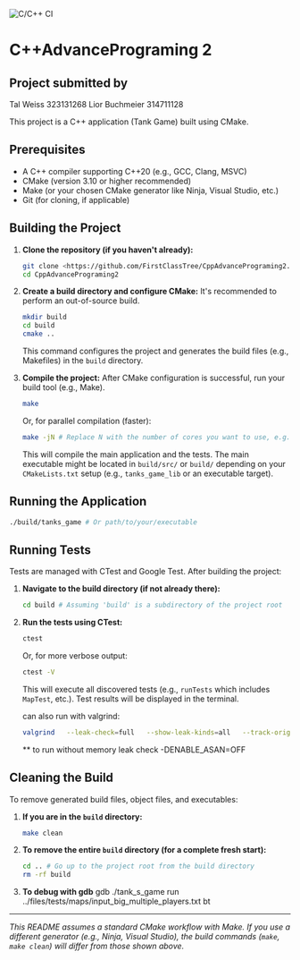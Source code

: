 ![C/C++ CI](https://github.com/FirstClassTree/CppAdvancePrograming2/actions/workflows/test.yml/badge.svg)


# C++AdvancePrograming 2
## Project submitted by 
Tal Weiss 323131268
Lior Buchmeier 314711128


This project is a C++ application (Tank Game) built using CMake.

## Prerequisites

*   A C++ compiler supporting C++20 (e.g., GCC, Clang, MSVC)
*   CMake (version 3.10 or higher recommended)
*   Make (or your chosen CMake generator like Ninja, Visual Studio, etc.)
*   Git (for cloning, if applicable)

## Building the Project

1.  **Clone the repository (if you haven't already):**
    ```bash
    git clone <https://github.com/FirstClassTree/CppAdvancePrograming2.git>
    cd CppAdvancePrograming2
    ```

2.  **Create a build directory and configure CMake:**
    It's recommended to perform an out-of-source build.
    ```bash
    mkdir build
    cd build
    cmake ..
    ```
    This command configures the project and generates the build files (e.g., Makefiles) in the `build` directory.



3.  **Compile the project:**
    After CMake configuration is successful, run your build tool (e.g., Make).
    ```bash
    make 
    ```
    Or, for parallel compilation (faster):
    ```bash
    make -jN # Replace N with the number of cores you want to use, e.g., make -j4
    ```
    This will compile the main application and the tests. The main executable might be located in `build/src/` or `build/` depending on your `CMakeLists.txt` setup (e.g., `tanks_game_lib` or an executable target).

## Running the Application


```bash
./build/tanks_game # Or path/to/your/executable
```

## Running Tests

Tests are managed with CTest and Google Test. After building the project:

1.  **Navigate to the build directory (if not already there):**
    ```bash
    cd build # Assuming 'build' is a subdirectory of the project root
    ```

2.  **Run the tests using CTest:**
    ```bash
    ctest
    ```
    Or, for more verbose output:
    ```bash
    ctest -V
    ```
    This will execute all discovered tests (e.g., `runTests` which includes `MapTest`, etc.). Test results will be displayed in the terminal.

    can also run with valgrind:
    ```bash
    valgrind   --leak-check=full   --show-leak-kinds=all   --track-origins=yes   --error-exitcode=1   ./tests/runTests
    ```


    ** to run without memory leak check -DENABLE_ASAN=OFF


## Cleaning the Build

To remove generated build files, object files, and executables:

1.  **If you are in the `build` directory:**
    ```bash
    make clean
    ```

2.  **To remove the entire `build` directory (for a complete fresh start):**
    ```bash
    cd .. # Go up to the project root from the build directory
    rm -rf build
    ```
3. **To debug with gdb**
    gdb ./tank_s_game
    run ../files/tests/maps/input_big_multiple_players.txt
    bt
---
*This README assumes a standard CMake workflow with Make. If you use a different generator (e.g., Ninja, Visual Studio), the build commands (`make`, `make clean`) will differ from those shown above.*
